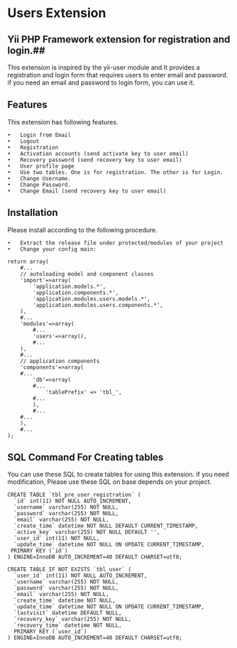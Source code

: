 # Users Extension #

## Yii PHP Framework extension for registration and login.##

This extension is inspired by the yii-user module and It provides a registration and login form that requires users to enter email and password. if you need an email and password to login form, you can use it.

## Features ##
This extension has following features.

	•	Login from Email
	•	Logout 
	•	Registration
	•	Activation accounts (send activate key to user email)
	•	Recovery password (send recovery key to user email)
	•	User profile page
	•	Use two tables. One is for registration. The other is for Login.
	•	Change Username. 
	•	Change Password.
	•	Change Email (send recovery key to user email)

## Installation ##
Please install according to the following procedure.

	•	Extract the release file under protected/modules of your project
	•	Change your config main:

```
return array(
    #...
    // autoloading model and component classes
    'import'=>array(
        'application.models.*',
        'application.components.*',
        'application.modules.users.models.*',
        'application.modules.users.components.*',
    ),
    #...
    'modules'=>array(
        #...
        'users'=>array(),
        #...
    ),
    #...
    // application components
    'components'=>array(
    #...
        'db'=>array(
        #...
            'tablePrefix' => 'tbl_',
        #...
        ),
        #...
    #...
    ),
    #...
);
```

## SQL Command For Creating tables ##
You can use these SQL to create tables for using this extension.
if you need modification, Please use these SQL on base depends on your project.
```
CREATE TABLE `tbl_pre_user_registration` (
  `id` int(11) NOT NULL AUTO_INCREMENT,
  `username` varchar(255) NOT NULL,
  `password` varchar(255) NOT NULL,
  `email` varchar(255) NOT NULL,
  `create_time` datetime NOT NULL DEFAULT CURRENT_TIMESTAMP,
  `active_key` varchar(255) NOT NULL DEFAULT '',
  `user_id` int(11) NOT NULL,
  `update_time` datetime NOT NULL ON UPDATE CURRENT_TIMESTAMP,
 PRIMARY KEY (`id`)
) ENGINE=InnoDB AUTO_INCREMENT=40 DEFAULT CHARSET=utf8; 

CREATE TABLE IF NOT EXISTS `tbl_user` (
  `user_id` int(11) NOT NULL AUTO_INCREMENT,
  `username` varchar(255) NOT NULL,
  `password` varchar(255) NOT NULL,
  `email` varchar(255) NOT NULL,
  `create_time` datetime NOT NULL,
  `update_time` datetime NOT NULL ON UPDATE CURRENT_TIMESTAMP,
  `lastvisit` datetime DEFAULT NULL,
  `recovery_key` varchar(255) NOT NULL,
  `recovery_time` datetime NOT NULL,
  PRIMARY KEY (`user_id`)
) ENGINE=InnoDB AUTO_INCREMENT=40 DEFAULT CHARSET=utf8;
```
